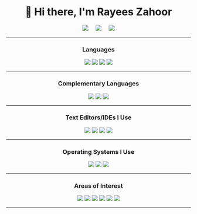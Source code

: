 <h1 align='center'>👋 Hi there, I'm Rayees Zahoor</h1>
  <p align='center'>
    <a href='https://www.linkedin.com/in/rayees-zahoor-a4514a204/'><img src='https://img.shields.io/badge/LinkedIn-%230A66C2?style=for-the-badge&logo=linkedin&logoColor=white'/></a>
  &nbsp;&nbsp;&nbsp;
      <a href='mailto:rayeesxahoor@gmail.com'><img src='https://img.shields.io/badge/Gmail-%23EA4335?style=for-the-badge&logo=gmail&logoColor=white'/></a>
  &nbsp;&nbsp;&nbsp;
        <a href='https://t.me/raees_zahoor'><img src='https://img.shields.io/badge/Telegram-%2326A5E4?style=for-the-badge&logo=telegram&logoColor=white'/></a>
</p>
 <hr>
<h3 align='center'>Languages</h3>
<p align='center'>
  <a href='#'><img src='https://img.shields.io/badge/Python-%233776AB?style=for-the-badge&logo=python&logoColor=white'/></a>
    <a href='#'><img src='https://img.shields.io/badge/C-%23A8B9CC?style=for-the-badge&logo=c&logoColor=black'/></a>
      <a href='#'><img src='https://img.shields.io/badge/C++-%2300599C?style=for-the-badge&logo=c%2B%2B&logoColor=white'/></a>
        <a href='#'><img src='https://img.shields.io/badge/JavaScript-%23F7DF1E?style=for-the-badge&logo=javascript&logoColor=black'/></a>
</p>
 <hr>

<h3 align='center'>Complementary Languages</h3>
<p align='center'>
  <a href='#'><img src='https://img.shields.io/badge/HTML5-%23E34F26?style=for-the-badge&logo=c%2B%2B&logoColor=white'/></a>
   <a href='#'><img src='https://img.shields.io/badge/CSS3-%231572B6?style=for-the-badge&logo=c%2B%2B&logoColor=white'/></a>
    <a href='#'><img src='https://img.shields.io/badge/LaTeX-%23008080?style=for-the-badge&logo=latex&logoColor=white'/></a>
</p>

<hr>

<h3 align='center'>Text Editors/IDEs I Use</h3>
<p align='center'>
  <a href='#'><img src='https://img.shields.io/badge/Sublime Text-%23FF9800?style=for-the-badge&logo=sublimetext&logoColor=white'/></a>
    <a href='#'><img src='https://img.shields.io/badge/VS Code-%23007ACC?style=for-the-badge&logo=visualstudiocode&logoColor=white'/></a>
     <a href='#'><img src='https://img.shields.io/badge/Terminal-%234D4D4D?style=for-the-badge&logo=windowsterminal&logoColor=white'/></a>
      <a href='#'><img src='https://img.shields.io/badge/PyCharm-%23000000?style=for-the-badge&logo=pycharm&logoColor=white'/></a>
</p>
 <hr>
<h3 align='center'>Operating Systems I Use</h3>
<p align='center'>
  <a href='#'><img src='https://img.shields.io/badge/Ubuntu-%23E95420?style=for-the-badge&logo=ubuntu&logoColor=white'/></a>
    <a href='#'><img src='https://img.shields.io/badge/Windows-%230078D6?style=for-the-badge&logo=windows&logoColor=white'/></a>
      <a href='#'><img src='https://img.shields.io/badge/macOS-%23000000?style=for-the-badge&logo=Apple&logoColor=white'/></a>
</p>
 <hr>
<h3 align='center'>Areas of Interest</h3>
<p align='center'>
  <a href='#'><img src='https://img.shields.io/badge/Networking-blue?style=flat-square'/></a>
   <a href='#'><img src='https://img.shields.io/badge/Information Technology-blue?style=flat-square'/></a>
    <a href='#'><img src='https://img.shields.io/badge/Computer Architecture-blue?style=flat-square'/></a>
     <a href='#'><img src='https://img.shields.io/badge/IOT-blue?style=flat-square'/></a>
      <a href='#'><img src='https://img.shields.io/badge/A.I.-blue?style=flat-square'/></a>
       <a href='#'><img src='https://img.shields.io/badge/Machine Learning-blue?style=flat-square'/></a>
</p>
 <hr>
